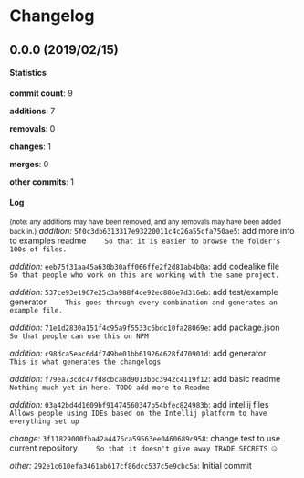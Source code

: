 # Changelog
## 0.0.0 (2019/02/15)
#### Statistics
**commit count**: 9

**additions**: 7

**removals**: 0

**changes**: 1

**merges**: 0

**other commits**: 1

#### Log
<small>(note: any additions may have been removed, and any removals may have been added back in.)</small>
*addition:* `5f0c3db6313317e93220011c4c26a55cfa750ae5`: add more info to examples readme
`    So that it is easier to browse the folder's 100s of files.`

*addition:* `eeb75f31aa45a630b30aff066ffe2f2d81ab4b0a`: add codealike file
`    So that people who work on this are working with the same project.`

*addition:* `537ce93e1967e25c3a988f4ce92ec886e7d316eb`: add test/example generator
`    This goes through every combination and generates an example file.`

*addition:* `71e1d2830a151f4c95a9f5533c6bdc10fa28069e`: add package.json
`    So that people can use this on NPM`

*addition:* `c98dca5eac6d4f749be01bb619264628f470901d`: add generator
`    This is what generates the changelogs`

*addition:* `f79ea73cdc47fd8cbca8d9013bbc3942c4119f12`: add basic readme
`    Nothing much yet in here. TODO add more to Readme`

*addition:* `03a42bd4d1609bf91474560347b54bfec824983b`: add intellij files
`    Allows people using IDEs based on the Intellij platform to have everything set up`

*change:* `3f11829000fba42a4476ca59563ee0460689c958`: change test to use current repository
`    So that it doesn't give away TRADE SECRETS 🤐`

*other:* `292e1c610efa3461ab617cf86dcc537c5e9cbc5a`: Initial commit

